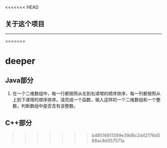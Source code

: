 <<<<<<< HEAD
## 关于这个项目
---
=======
# deeper

## Java部分
1. 在一个二维数组中，每一行都按照从左到右递增的顺序排序，每一列都按照从上到下递增的顺序排序。请完成一个函数，输入这样的一个二维数组和一个整数，判断数组中是否含有该整数。

## C++部分
>>>>>>> b48516811399e39d6c2d42176d568ac8d357571a
